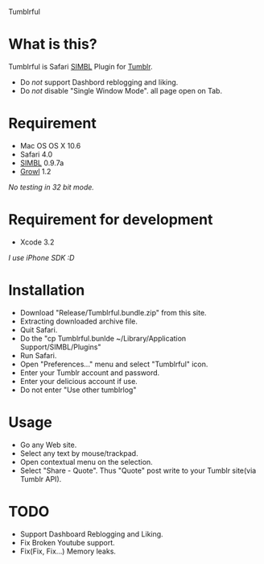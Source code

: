 Tumblrful

# What is this?

Tumblrful is Safari [SIMBL](http://www.culater.net/software/SIMBL/SIMBL.php) Plugin for [Tumblr](www.tumblr.com).

- Do *not* support Dashbord reblogging and liking.
- Do *not* disable "Single Window Mode". all page open on Tab.

# Requirement

- Mac OS OS X 10.6
- Safari 4.0
- [SIMBL](http://www.culater.net/software/SIMBL/SIMBL.php) 0.9.7a
- [Growl](http://growl.info/) 1.2

*No testing in 32 bit mode.*

# Requirement for development

- Xcode 3.2

*I use iPhone SDK :D*

# Installation

- Download "Release/Tumblrful.bundle.zip" from this site.
- Extracting downloaded archive file.
- Quit Safari.
- Do the "cp Tumblrful.bunlde ~/Library/Application Support/SIMBL/Plugins"
- Run Safari.
- Open "Preferences..." menu and select "Tumblrful" icon.
- Enter your Tumblr account and password.
- Enter your delicious account if use.
- Do not enter "Use other tumblrlog"

# Usage

- Go any Web site.
- Select any text by mouse/trackpad.
- Open contextual menu on the selection.
- Select "Share - Quote". Thus "Quote" post write to your Tumblr site(via Tumblr API).

# TODO

- Support Dashboard Reblogging and Liking.
- Fix Broken Youtube support.
- Fix(Fix, Fix...) Memory leaks.
